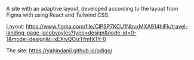 A site with an adaptive layout, developed according to the layout from Figma with using React and Tailwind CSS.

Layout: https://www.figma.com/file/ClPSP7KCU1NbvxMXA914hlFk/travel-landing-page-jacobvoyles?type=design&node-id=0-1&mode=design&t=xEXivQOizTfmfX1Y-0

The site: https://yahindanil.github.io/odigo/
